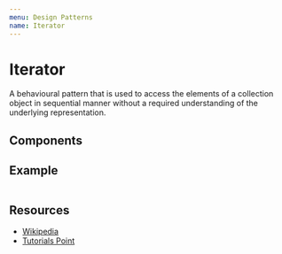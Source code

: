 ```yaml
---
menu: Design Patterns
name: Iterator
---
```


# Iterator

A behavioural pattern that is used to access the elements of a collection object in sequential manner without a required understanding of the underlying representation.

## Components

## Example

```typescript
```

## Resources

- [Wikipedia](https://en.wikipedia.org/wiki/Iterator_pattern)
- [Tutorials Point](https://www.tutorialspoint.com/design_pattern/iterator_pattern.htm)
